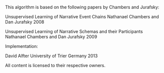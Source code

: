 This algorithm is based on the following papers by Chambers and Jurafsky:

Unsupervised Learning of Narrative Event Chains
Nathanael Chambers
and
Dan Jurafsky
2008

Unsupervised Learning of Narrative Schemas and their Participants
Nathanael Chambers
and
Dan Jurafsky
2009

Implementation:

David Alfter
University of Trier
Germany
2013

All content is licensed to their respective owners.